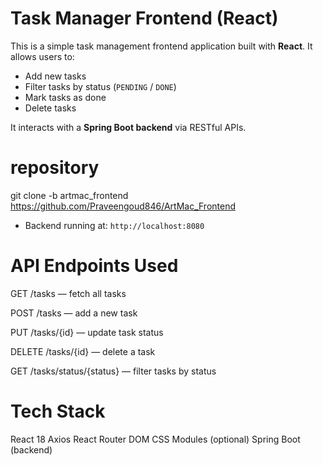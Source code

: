 # Task Manager Frontend (React)

This is a simple task management frontend application built with **React**. It allows users to:
- Add new tasks
- Filter tasks by status (`PENDING` / `DONE`)
- Mark tasks as done
- Delete tasks

It interacts with a **Spring Boot backend** via RESTful APIs.

# repository
git clone -b artmac_frontend https://github.com/Praveengoud846/ArtMac_Frontend

- Backend running at: `http://localhost:8080`
# API Endpoints Used
GET /tasks — fetch all tasks

POST /tasks — add a new task

PUT /tasks/{id} — update task status

DELETE /tasks/{id} — delete a task

GET /tasks/status/{status} — filter tasks by status

# Tech Stack
React 18
Axios
React Router DOM
CSS Modules (optional)
Spring Boot (backend)